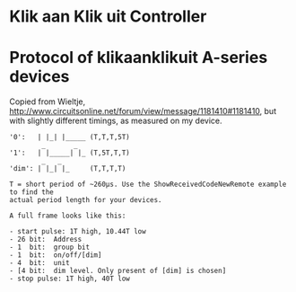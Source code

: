 # Klik aan Klik uit Controller


# Protocol of klikaanklikuit A-series devices

Copied from Wieltje, http://www.circuitsonline.net/forum/view/message/1181410#1181410,
but with slightly different timings, as measured on my device.

```
'0':   | |_| |_____ (T,T,T,5T)
        _       _
'1':   | |_____| |_ (T,5T,T,T)
        _   _
'dim': | |_| |_     (T,T,T,T)

T = short period of ~260µs. Use the ShowReceivedCodeNewRemote example to find the
actual period length for your devices.

A full frame looks like this:

- start pulse: 1T high, 10.44T low
- 26 bit:  Address
- 1  bit:  group bit
- 1  bit:  on/off/[dim]
- 4  bit:  unit
- [4 bit:  dim level. Only present of [dim] is chosen]
- stop pulse: 1T high, 40T low
```
